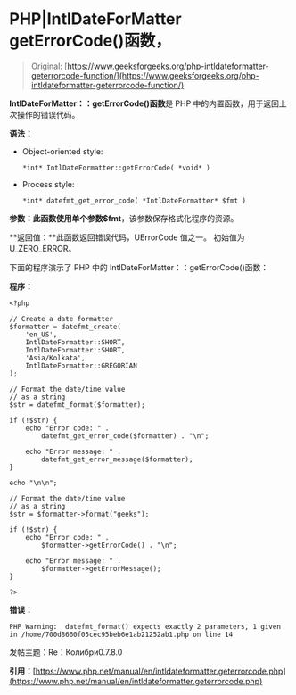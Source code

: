 # PHP|IntlDateForMatter getErrorCode()函数，

> Original: [https://www.geeksforgeeks.org/php-intldateformatter-geterrorcode-function/](https://www.geeksforgeeks.org/php-intldateformatter-geterrorcode-function/)

**IntlDateForMatter：：getErrorCode()函数**是 PHP 中的内置函数，用于返回上次操作的错误代码。

**语法：**

*   Object-oriented style:

    ```
    *int* IntlDateFormatter::getErrorCode( *void* )
    ```

*   Process style:

    ```
    *int* datefmt_get_error_code( *IntlDateFormatter* $fmt )
    ```

**参数：**此函数使用单个参数**$fmt**，该参数保存格式化程序的资源。

**返回值：**此函数返回错误代码，UErrorCode 值之一。 初始值为 U_ZERO_ERROR。

下面的程序演示了 PHP 中的 IntlDateForMatter：：getErrorCode()函数：

**程序：**

```
<?php

// Create a date formatter
$formatter = datefmt_create(
    'en_US',
    IntlDateFormatter::SHORT,
    IntlDateFormatter::SHORT,
    'Asia/Kolkata',
    IntlDateFormatter::GREGORIAN
);

// Format the date/time value
// as a string
$str = datefmt_format($formatter);

if (!$str) {
    echo "Error code: " . 
        datefmt_get_error_code($formatter) . "\n";

    echo "Error message: " . 
        datefmt_get_error_message($formatter);
}

echo "\n\n";

// Format the date/time value
// as a string
$str = $formatter->format("geeks");

if (!$str) {
    echo "Error code: " . 
        $formatter->getErrorCode() . "\n";

    echo "Error message: " . 
        $formatter->getErrorMessage();
}

?>
```

**错误：**

```
PHP Warning:  datefmt_format() expects exactly 2 parameters, 1 given
in /home/700d8660f05cec95beb6e1ab21252ab1.php on line 14
```

发帖主题：Re：Колибри0.7.8.0

**引用：**[https://www.php.net/manual/en/intldateformatter.geterrorcode.php](https://www.php.net/manual/en/intldateformatter.geterrorcode.php)